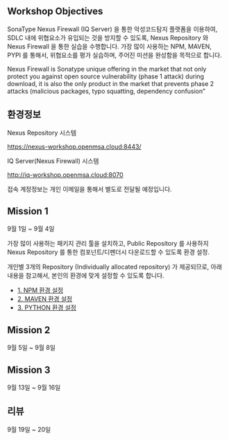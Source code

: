 ## Workshop Objectives
SonaType Nexus Firewall (IQ Server) 을 통한 악성코드탐지 플랫폼을 이용하여, SDLC 내에 위협요소가 유입되는 것을 방지할 수 있도록, Nexus Repository 와 Nexus Firewall 을 통한 실습을 수행합니다. 가장 많이 사용하는 NPM, MAVEN, PYPI 를 통해서, 위협요소를 평가 실습하며, 주어진 미션을 완성함을 목적으로 합니다.

Nexus Firewall is Sonatype unique offering in the market that not only protect you against open source vulnerability (phase 1 attack) during download, it is also the only product in the market that prevents phase 2 attacks (malicious packages, typo squatting, dependency confusion”

## 환경정보
Nexus Repository 시스템

https://nexus-workshop.openmsa.cloud:8443/

IQ Server(Nexus Firewall) 시스템

http://iq-workshop.openmsa.cloud:8070

접속 계정정보는 개인 이메일을 통해서 별도로 전달될 예정입니다.

## Mission 1
9월 1일 ~ 9월 4일

가장 많이 사용하는 패키지 관리 툴을 설치하고, Public Repository 를 사용하지 Nexus Repository 를 통한 컴포넌트/디펜더시 다운로드할 수 있도록 환경 설정.

개인별 3개의 Repository (Individually allocated repository) 가 제공되므로, 아래 내용을 참고해서, 본인의 환경에 맞게 설정할 수 있도록 합니다.

- [1. NPM 환경 설정](01.NPM.md)
- [2. MAVEN 환경 설정](02.MAVEN.md)
- [3. PYTHON 환경 설정](03.PYTHON.md)

## Mission 2
9월 5일 ~ 9월 8일

## Mission 3
9월 13일 ~ 9월 16일

## 리뷰
9월 19일 ~ 20일
